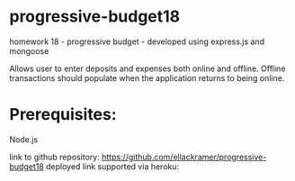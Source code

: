 # progressive-budget18
homework 18 - progressive budget - developed using express.js and mongoose

Allows user to enter deposits and expenses both online and offline. Offline transactions should populate when the application returns to being online. 

# Prerequisites: 
Node.js

link to github repository: https://github.com/ellackramer/progressive-budget18
deployed link supported via heroku:
